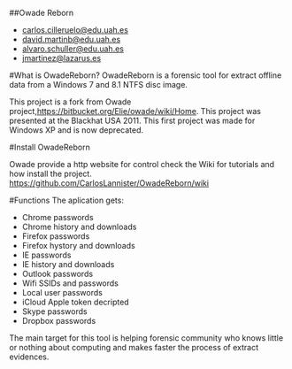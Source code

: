 ##Owade Reborn

* carlos.cilleruelo@edu.uah.es
* david.martinb@edu.uah.es
* alvaro.schuller@edu.uah.es
* jmartinez@lazarus.es

#What is OwadeReborn?
OwadeReborn is a forensic tool for extract offline data from a Windows 7 and 8.1 NTFS disc image. 

This project is a fork from Owade project,https://bitbucket.org/Elie/owade/wiki/Home. This project was presented at the Blackhat USA 2011. This first project was made for Windows XP and is now deprecated.

#Install OwadeReborn 

Owade provide a http website for control check the Wiki for tutorials and how install the project. 
https://github.com/CarlosLannister/OwadeReborn/wiki

#Functions
The aplication gets:

* Chrome passwords
* Chrome history and downloads
* Firefox passwords
* Firefox hystory and downloads
* IE passwords
* IE history and downloads
* Outlook passwords
* Wifi SSIDs and passwords
* Local user passwords
* iCloud Apple token decripted
* Skype passwords
* Dropbox passwords

The main target for this tool is helping forensic community who knows little or nothing about computing and makes faster the process of extract evidences.
